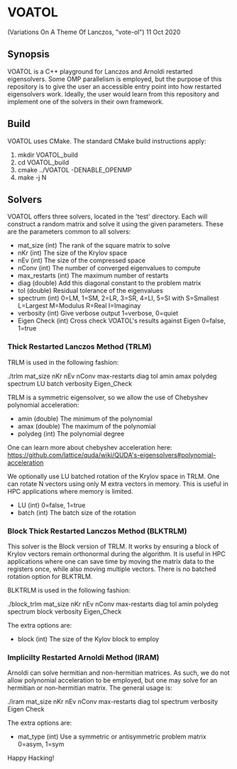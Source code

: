 # VOATOL

(Variations On A Theme Of Lanczos, "vote-ol") 11 Oct 2020

## Synopsis

VOATOL is a C++ playground for Lanczos and Arnoldi restarted eigensolvers.
Some OMP parallelism is employed, but the purpose of this repository
is to give the user an accessible entry point into how restarted
eigensolvers work. Ideally, the user would learn from this repository
and implement one of the solvers in their own framework.

## Build

VOATOL uses CMake. The standard CMake build instructions apply:

1. mkdir VOATOL_build
2. cd VOATOL_build
3. cmake ../VOATOL -DENABLE_OPENMP
4. make -j N

## Solvers

VOATOL offers three solvers, located in the 'test' directory. Each will construct
a random matrix and solve it using the given parameters. These are the parameters
common to all solvers:

* mat_size (int) The rank of the square matrix to solve
* nKr (int) The size of the Krylov space
* nEv (int) The size of the compressed space
* nConv (int) The number of converged eigenvalues to compute
* max_restarts (int) The maximum number of restarts
* diag (double) Add this diagonal constant to the problem matrix
* tol (double) Residual tolerance of the eigenvalues
* spectrum (int) 0=LM, 1=SM, 2=LR, 3=SR, 4=LI, 5=SI
               with S=Smallest
	            L=Largest
		    M=Modulus
                    R=Real
	            I=Imaginay
* verbosity (int) Give verbose output
                  1=verbose, 0=quiet
* Eigen Check (int) Cross check VOATOL's results against Eigen
                    0=false, 1=true

### Thick Restarted Lanczos Method (TRLM)

TRLM is used in the following fashion:

./trlm mat_size nKr nEv nConv max-restarts diag tol amin amax polydeg spectrum LU batch verbosity Eigen_Check

TRLM is a symmetric eigensolver, so we allow the use of Chebyshev polynomial
acceleration:

* amin (double) The minimum of the polynomial
* amax (double) The maximum of the polynomial
* polydeg (int) The polynomial degree

One can learn more about chebyshev acceleration here:
https://github.com/lattice/quda/wiki/QUDA's-eigensolvers#polynomial-acceleration

We optionally use LU batched rotation of the Krylov space in TRLM. One
can rotate N vectors using only M extra vectors in memory. This is
useful in HPC applications where memory is limited.

* LU (int) 0=false, 1=true
* batch (int) The batch size of the rotation

### Block Thick Restarted Lanczos Method (BLKTRLM)

This solver is the Block version of TRLM. It works by ensuring a block
of Krylov vectors remain orthonormal during the algorithm. It is useful
in HPC applications where one can save time by moving the matrix data
to the registers once, while also moving multiple vectors. There is
no batched rotation option for BLKTRLM.

BLKTRLM is used in the following fashion:

./block_trlm mat_size nKr nEv nConv max-restarts diag tol amin polydeg spectrum block verbosity Eigen_Check

The extra options are:

* block (int) The size of the Kylov block to employ

### Implicilty Restarted Arnoldi Method (IRAM)

Arnoldi can solve hermitian and non-hermitian matrices. As such, we do not allow
polynomial acceleration to be employed, but one may solve for an hermitian
or non-hermitian matrix. The general usage is:

./iram mat_size nKr nEv nConv max-restarts diag tol spectrum verbosity Eigen Check

The extra options are:

* mat_type (int) Use a symmetric or antisymmetric problem matrix
	         0=asym, 1=sym

Happy Hacking!
